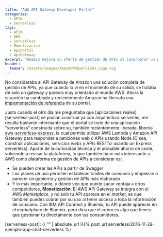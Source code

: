 ```yaml
---
title: "AWS API Gateway Developer Portal"
categories:
  - APIm
  - Serverless
tags:
  - APIm
  - AWS
  - Serverless
  - Monetizacion
  - ApiPortal
  - ApiGateway
excerpt: "Amazon mejora su oferta de gestión de APIs al incorporar un portal del desarrollador"
header:
  teaser: /assets/images/AmazonWebservices_Logo.svg
---
```


No consideraba al API Gateway de Amazon una solución completa de gestión de APIs, ya que cuando lo ví en el momento de su salida, se trataba de solo un gateway y parecía muy orientado al mundo AWS. 
Ahora la situación ha cambiado y recientemente Amazon ha liberado una [implementación de referencia](https://github.com/awslabs/aws-api-gateway-developer-portal) de su portal.

Justo cuando el otro día me preguntaba que [aplicaciones reales][serverless-post] se podían construir ya con arquitectura serverles, me resulta bastante interesante que el portal se trate de una aplicación "serverless" construida sobre su, también recientemente liberada, librería [aws-serverless-express](https://github.com/awslabs/aws-serverless-express), la cual permite utilizar AWS Lambda y Amazon API Gateway para responder a peticiones web o APIs usando Node (O sea, construir aplicaciones, servicios webs y APIs RESTful usando un Express serverless).
Aparte de la curiosidad técnica y el probable ahorro de coste, volviendo a revisar la plataforma, lo que también hace más interesante a AWS como plataforma de gestión de APIs a considerar es:

* Se pueden crear las APIs a partir de Swagger
* Los planes de uso permiten establecer límites de consumo y empiezan a parecer un gobierno y gestión de APIs más elaborado
* Y lo más importante, y dónde veo que puede sacar ventaja a otros competidores, **Monetización**: El AWS API Gateway se integra con el AWS *Marketplace*, y no solo tu API aparece en el *market*, es que también puedes cobrar por su uso al tener acceso a toda la información de consumo. Con IBM API Connect y Bluemix, tu API puede aparecer en el *marketplace* de Bluemix, pero diría que el cobro es algo que tienes que gestionar tu directamente con tus consumidores. 


[serverless-post]: {{ "" | absolute_url }}{% post_url serverless/2016-11-29-ejemplo-app-chat-serverless %}


